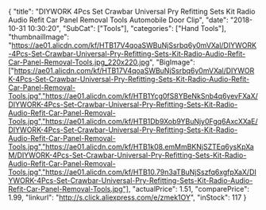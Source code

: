 {
	"title": "DIYWORK 4Pcs Set Crawbar Universal Pry Refitting Sets Kit Radio Audio Refit Car Panel Removal Tools Automobile Door Clip",
	"date": "2018-10-31 10:30:20",
	"SubCat": ["Tools"],
	"categories": ["Hand Tools"],
	"thumbnailImage": "https://ae01.alicdn.com/kf/HTB17V4qoaSWBuNjSsrbq6y0mVXal/DIYWORK-4Pcs-Set-Crawbar-Universal-Pry-Refitting-Sets-Kit-Radio-Audio-Refit-Car-Panel-Removal-Tools.jpg_220x220.jpg",
	"BigImage": ["https://ae01.alicdn.com/kf/HTB17V4qoaSWBuNjSsrbq6y0mVXal/DIYWORK-4Pcs-Set-Crawbar-Universal-Pry-Refitting-Sets-Kit-Radio-Audio-Refit-Car-Panel-Removal-Tools.jpg","https://ae01.alicdn.com/kf/HTB1Ycg0fS8YBeNkSnb4q6yevFXaX/DIYWORK-4Pcs-Set-Crawbar-Universal-Pry-Refitting-Sets-Kit-Radio-Audio-Refit-Car-Panel-Removal-Tools.jpg","https://ae01.alicdn.com/kf/HTB1Db9Xob9YBuNjy0Fgq6AxcXXaE/DIYWORK-4Pcs-Set-Crawbar-Universal-Pry-Refitting-Sets-Kit-Radio-Audio-Refit-Car-Panel-Removal-Tools.jpg","https://ae01.alicdn.com/kf/HTB1k08.emMmBKNjSZTEq6ysKpXaM/DIYWORK-4Pcs-Set-Crawbar-Universal-Pry-Refitting-Sets-Kit-Radio-Audio-Refit-Car-Panel-Removal-Tools.jpg","https://ae01.alicdn.com/kf/HTB10.79n3aTBuNjSszfq6xgfpXaX/DIYWORK-4Pcs-Set-Crawbar-Universal-Pry-Refitting-Sets-Kit-Radio-Audio-Refit-Car-Panel-Removal-Tools.jpg"],
	"actualPrice": 1.51,
	"comparePrice": 1.99,
	"linkurl": "http://s.click.aliexpress.com/e/zmek1OY",
	"inStock": 117
}
